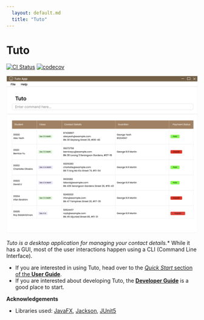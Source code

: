 ```yaml
---
  layout: default.md
  title: "Tuto"
---
```


# Tuto

[![CI Status](https://github.com/se-edu/addressbook-level3/workflows/Java%20CI/badge.svg)](https://github.com/se-edu/addressbook-level3/actions)
[![codecov](https://codecov.io/gh/se-edu/addressbook-level3/branch/master/graph/badge.svg)](https://codecov.io/gh/se-edu/addressbook-level3)

![Ui](images/Ui.png)

*Tuto is a desktop application for managing your contact details.** While it has a GUI, most of the user interactions happen using a CLI (Command Line Interface).

* If you are interested in using Tuto, head over to the [_Quick Start_ section of the **User Guide**](UserGuide.html#quick-start).
* If you are interested about developing Tuto, the [**Developer Guide**](DeveloperGuide.html) is a good place to start.


**Acknowledgements**

* Libraries used: [JavaFX](https://openjfx.io/), [Jackson](https://github.com/FasterXML/jackson), [JUnit5](https://github.com/junit-team/junit5)
